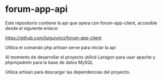 # forum-app-api

Este repositorio contiene la api que opera con forum-app-client, 
accesible desde el siguiente enlace:

https://github.com/luiguivinci/forum-app-client

Utiliza el comando php artisan serve para iniciar la api

Al momento de desarrollar el proyecto utilicé Laragon para usar apache y phpmyadmin para la base de datos MySQL

Utiliza artisan para descargar las dependencias del proyecto.